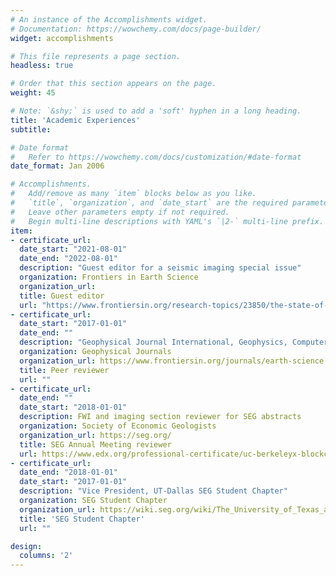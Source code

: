 ```yaml
---
# An instance of the Accomplishments widget.
# Documentation: https://wowchemy.com/docs/page-builder/
widget: accomplishments

# This file represents a page section.
headless: true

# Order that this section appears on the page.
weight: 45

# Note: `&shy;` is used to add a 'soft' hyphen in a long heading.
title: 'Academic Experiences'
subtitle:

# Date format
#   Refer to https://wowchemy.com/docs/customization/#date-format
date_format: Jan 2006

# Accomplishments.
#   Add/remove as many `item` blocks below as you like.
#   `title`, `organization`, and `date_start` are the required parameters.
#   Leave other parameters empty if not required.
#   Begin multi-line descriptions with YAML's `|2-` multi-line prefix.
item:
- certificate_url:
  date_start: "2021-08-01"
  date_end: "2022-08-01"
  description: "Guest editor for a seismic imaging special issue"
  organization: Frontiers in Earth Science
  organization_url:
  title: Guest editor
  url: "https://www.frontiersin.org/research-topics/23850/the-state-of-art-techniques-of-seismic-imaging-for-the-deep-and-ultra-deep-hydrocarbon-reservoirs"
- certificate_url:
  date_start: "2017-01-01"
  date_end: ""
  description: "Geophysical Journal International, Geophysics, Computer & Geosciences,Geophysical Prospecting, Journal of Applied Geophysics, Exploration Geophysics, Surveys in Geophysics,IEEE TGRS, Pure and Applied Geophysics, Journal of Computational Physics, Journal of the Acoustical Society of America, Journal of Petroleum science and engineering"
  organization: Geophysical Journals
  organization_url: https://www.frontiersin.org/journals/earth-science
  title: Peer reviewer
  url: ""
- certificate_url:
  date_end: ""
  date_start: "2018-01-01"
  description: FWI and imaging section reviewer for SEG abstracts
  organization: Society of Economic Geologists
  organization_url: https://seg.org/
  title: SEG Annual Meeting reviewer
  url: https://www.edx.org/professional-certificate/uc-berkeleyx-blockchain-fundamentals
- certificate_url:
  date_end: "2018-01-01"
  date_start: "2017-01-01"
  description: "Vice President, UT-Dallas SEG Student Chapter"
  organization: SEG Student Chapter
  organization_url: https://wiki.seg.org/wiki/The_University_of_Texas_at_Dallas_Geophysical_Society
  title: 'SEG Student Chapter'
  url: ""

design:
  columns: '2'
---
```

